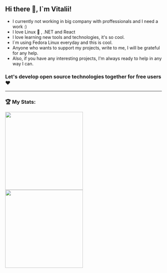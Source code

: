 ## Hi there 👋, I`m Vitalii!
- I currently not working in big company with proffessionals and I need a work :)
- I love Linux 🐧 , .NET and React
- I love learning new tools and technologies, it's so cool.
- I`m using Fedora Linux everyday and this is cool.
- Anyone who wants to support my projects, write to me, I will be grateful for any help.
- Also, if you have any interesting projects, I'm always ready to help in any way I can.

### Let's develop open source technologies together for free users ❤️

<hr/>
<div>
<h3>🏆 My Stats:</h3>
<p>
  <img height="250" align="center" src="https://github-readme-stats.vercel.app/api?username=backendsamurai&show_icons=true&theme=dracula&include_all_commits=true&show=reviews,discussions_started,discussions_answered,prs_merged,prs_merged_percentage&card_size=300"/>&nbsp;&nbsp;
<img height="250" align="center" src="https://github-readme-stats.vercel.app/api/top-langs/?username=backendsamurai&layout=donut&theme=dracula" />
</p>
</div>
